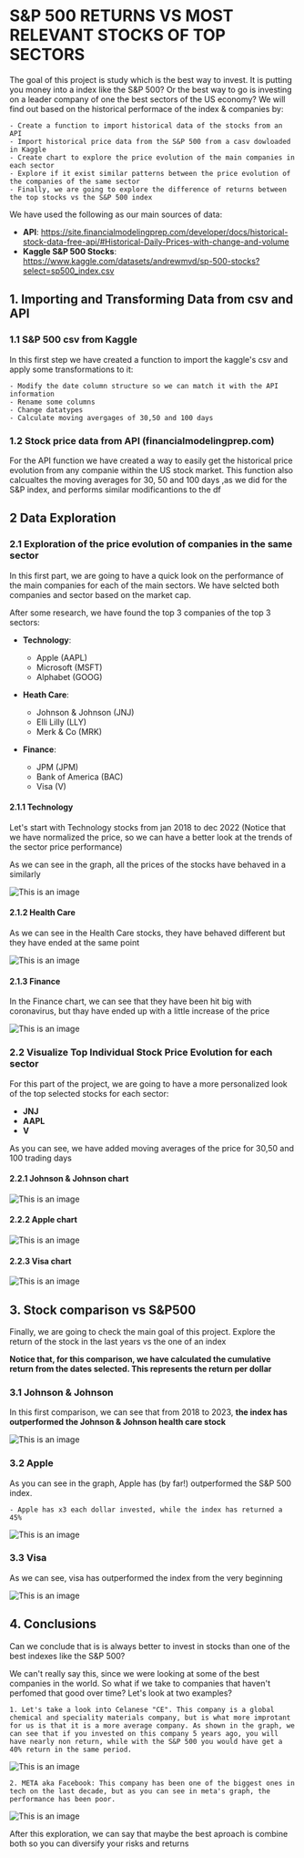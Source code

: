 # S&P 500 RETURNS VS MOST RELEVANT STOCKS OF TOP SECTORS

The goal of this project is study which is the best way to invest. It is putting you money into a index like the S&P 500? Or the best way to go is investing on a leader company of one the best sectors of the US economy? We will find out based on the historical performace of the index & companies by:

    - Create a function to import historical data of the stocks from an API
    - Import historical price data from the S&P 500 from a casv dowloaded in Kaggle
    - Create chart to explore the price evolution of the main companies in each sector 
    - Explore if it exist similar patterns between the price evolution of the companies of the same sector
    - Finally, we are going to explore the difference of returns between the top stocks vs the S&P 500 index


We have used the following as our main sources of data: 

- **API**: https://site.financialmodelingprep.com/developer/docs/historical-stock-data-free-api/#Historical-Daily-Prices-with-change-and-volume
- **Kaggle S&P 500 Stocks**: https://www.kaggle.com/datasets/andrewmvd/sp-500-stocks?select=sp500_index.csv 



## 1. Importing and Transforming Data from csv and API

### 1.1 S&P 500 csv from Kaggle

In this first step we have created a function to import the kaggle's csv and apply some transformations to it: 

    - Modify the date column structure so we can match it with the API information 
    - Rename some columns 
    - Change datatypes 
    - Calculate moving avergages of 30,50 and 100 days


### 1.2 Stock price data from API (financialmodelingprep.com)

For the API function we have created a way to easily get the historical price evolution from any companie within the US stock market.
This function also calcualtes the moving averages for 30, 50 and 100 days ,as we did for the S&P index, and performs similar modificantions to the df

## 2 Data Exploration

### 2.1 Exploration of the price evolution of companies in the same sector

In this first part, we are going to have a quick look on the performance of the main companies for each of the main sectors. We have selcted both companies and sector based on the market cap.

After some research, we have found the top 3 companies of the top 3 sectors:

- **Technology**:
    - Apple (AAPL)
    - Microsoft (MSFT)
    - Alphabet (GOOG)


- **Heath Care**:
    - Johnson & Johnson (JNJ)
    - Elli Lilly (LLY)
    - Merk & Co (MRK)


- **Finance**: 
    - JPM (JPM)
    - Bank of America (BAC)
    - Visa (V)


#### 2.1.1 Technology

Let's start with Technology stocks from jan 2018 to dec 2022 (Notice that we have normalized the price, so we can have a better look at the trends of the sector price performance)

As we can see in the graph, all the prices of the stocks have behaved in a similarly

![This is an image](images/Tech_3.png)

#### 2.1.2 Health Care

As we can see in the Health Care stocks, they have behaved different but they have ended at the same point

![This is an image](images/Healthcare_3.png)

#### 2.1.3 Finance

In the Finance chart, we can see that they have been hit big with coronavirus, but thay have ended up with a little increase of the price

![This is an image](images\Finance_3.png)

### 2.2 Visualize Top Individual Stock Price Evolution for each sector

For this part of the project, we are going to have a more personalized look of the top selected stocks for each sector:

- **JNJ**
- **AAPL**
- **V**

As you can see, we have added moving averages of the price for 30,50 and 100 trading days

#### 2.2.1 Johnson & Johnson chart

![This is an image](images\jnj_chart.png)


#### 2.2.2 Apple chart

![This is an image](images\apple_chart.png)


#### 2.2.3 Visa chart

![This is an image](images\Visa_chart.png)


## 3. Stock comparison vs S&P500

Finally, we are going to check the main goal of this project. Explore the return of the stock in the last years vs the one of an index 

**Notice that, for this comparison, we have calculated the cumulative return from the dates selected. This represents the return per dollar**

### 3.1 Johnson & Johnson

In this first comparison, we can see that from 2018 to 2023, **the index has outperformed the Johnson & Johnson health care stock**

![This is an image](images\sp_jnj.png)


### 3.2 Apple

As you can see in the graph, Apple has (by far!) outperformed the S&P 500 index. 

    - Apple has x3 each dollar invested, while the index has returned a 45% 

![This is an image](images\sp_apple.png)


### 3.3 Visa

As we can see, visa has outperformed the index from the very beginning

![This is an image](images\sp_visa.png)


## 4. Conclusions

Can we conclude that is is always better to invest in stocks than one of the best indexes like the S&P 500? 

We can't really say this, since we were looking at some of the best companies in the world. So what if we take to companies that haven't perfomed that good over time? Let's look at two examples? 

    1. Let's take a look into Celanese "CE". This company is a global chemical and speciality materials company, but is what more improtant for us is that it is a more average company. As shown in the graph, we can see that if you invested on this company 5 years ago, you will have nearly non return, while with the S&P 500 you would have get a 40% return in the same period.

![This is an image](images\sp_ce.png)
 

    2. META aka Facebook: This company has been one of the biggest ones in tech on the last decade, but as you can see in meta's graph, the performance has been poor.

![This is an image](images\sp_meta.png)

After this exploration, we can say that maybe the best aproach is combine both so you can diversify your risks and returns
